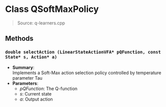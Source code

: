 # Class QSoftMaxPolicy
> Source: q-learners.cpp
## Methods
### ``double selectAction (LinearStateActionVFA* pQFunction, const State* s, Action* a)``
* **Summary**:  
  Implements a Soft-Max action selection policy controlled by temperature parameter Tau  
* **Parameters**:  
  * _pQFunction_: The Q-function
  * _s_: Current state
  * _a_: Output action
